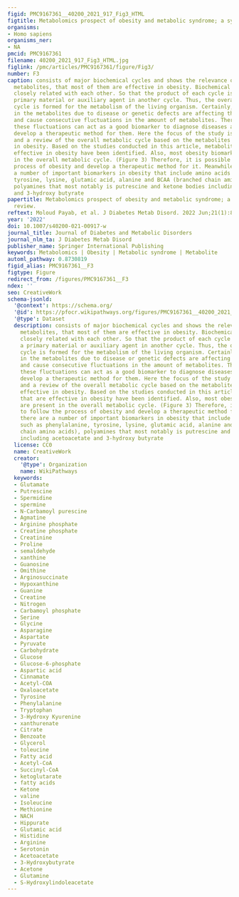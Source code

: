 ```yaml
---
figid: PMC9167361__40200_2021_917_Fig3_HTML
figtitle: Metabolomics prospect of obesity and metabolic syndrome; a systematic review
organisms:
- Homo sapiens
organisms_ner:
- NA
pmcid: PMC9167361
filename: 40200_2021_917_Fig3_HTML.jpg
figlink: /pmc/articles/PMC9167361/figure/Fig3/
number: F3
caption: consists of major biochemical cycles and shows the relevance of important
  metabolites, that most of them are effective in obesity. Biochemical cycles are
  closely related with each other. So that the product of each cycle is used as a
  primary material or auxiliary agent in another cycle. Thus, the overall biochemical
  cycle is formed for the metabolism of the living organism. Certainly, fluctuations
  in the metabolites due to disease or genetic defects are affecting this pathway
  and cause consecutive fluctuations in the amount of metabolites. Therefore, tracking
  these fluctuations can act as a good biomarker to diagnose diseases and even to
  develop a therapeutic method for them. Here the focus of the study is on obesity
  and a review of the overall metabolic cycle based on the metabolites that are effective
  in obesity. Based on the studies conducted in this article, metabolites that are
  effective in obesity have been identified. Also, most obesity biomarkers are present
  in the overall metabolic cycle. (Figure 3) Therefore, it is possible to follow the
  process of obesity and develop a therapeutic method for it. Meanwhile, there are
  a number of important biomarkers in obesity that include amino acids such as phenylalanine,
  tyrosine, lysine, glutamic acid, alanine and BCAA (branched chain amino acids),
  polyamines that most notably is putrescine and ketone bodies including acetoacetate
  and 3-hydroxy butyrate
papertitle: Metabolomics prospect of obesity and metabolic syndrome; a systematic
  review.
reftext: Moloud Payab, et al. J Diabetes Metab Disord. 2022 Jun;21(1):889-917.
year: '2022'
doi: 10.1007/s40200-021-00917-w
journal_title: Journal of Diabetes and Metabolic Disorders
journal_nlm_ta: J Diabetes Metab Disord
publisher_name: Springer International Publishing
keywords: Metabolomics | Obesity | Metabolic syndrome | Metabolite
automl_pathway: 0.8730819
figid_alias: PMC9167361__F3
figtype: Figure
redirect_from: /figures/PMC9167361__F3
ndex: ''
seo: CreativeWork
schema-jsonld:
  '@context': https://schema.org/
  '@id': https://pfocr.wikipathways.org/figures/PMC9167361__40200_2021_917_Fig3_HTML.html
  '@type': Dataset
  description: consists of major biochemical cycles and shows the relevance of important
    metabolites, that most of them are effective in obesity. Biochemical cycles are
    closely related with each other. So that the product of each cycle is used as
    a primary material or auxiliary agent in another cycle. Thus, the overall biochemical
    cycle is formed for the metabolism of the living organism. Certainly, fluctuations
    in the metabolites due to disease or genetic defects are affecting this pathway
    and cause consecutive fluctuations in the amount of metabolites. Therefore, tracking
    these fluctuations can act as a good biomarker to diagnose diseases and even to
    develop a therapeutic method for them. Here the focus of the study is on obesity
    and a review of the overall metabolic cycle based on the metabolites that are
    effective in obesity. Based on the studies conducted in this article, metabolites
    that are effective in obesity have been identified. Also, most obesity biomarkers
    are present in the overall metabolic cycle. (Figure 3) Therefore, it is possible
    to follow the process of obesity and develop a therapeutic method for it. Meanwhile,
    there are a number of important biomarkers in obesity that include amino acids
    such as phenylalanine, tyrosine, lysine, glutamic acid, alanine and BCAA (branched
    chain amino acids), polyamines that most notably is putrescine and ketone bodies
    including acetoacetate and 3-hydroxy butyrate
  license: CC0
  name: CreativeWork
  creator:
    '@type': Organization
    name: WikiPathways
  keywords:
  - Glutamate
  - Putrescine
  - Spermidine
  - spermine
  - N-Carbamoyl purescine
  - Agmatine
  - Arginine phosphate
  - Creatine phosphate
  - Creatinine
  - Proline
  - semaldehyde
  - xanthine
  - Guanosine
  - Omithine
  - Arginosuccinate
  - Hypoxanthine
  - Guanine
  - Creatine
  - Nitrogen
  - Carbamoyl phosphate
  - Serine
  - Glycine
  - Asparagine
  - Aspartate
  - Pyruvate
  - Carbohydrate
  - Glucose
  - Glucose-6-phosphate
  - Aspartic acid
  - Cinnamate
  - Acetyl-COA
  - Oxaloacetate
  - Tyrosine
  - Phenylalanine
  - Tryptophan
  - 3-Hydroxy Kyurenine
  - xanthurenate
  - Citrate
  - Benzoate
  - Glycerol
  - toleucine
  - Fatty acid
  - Acetyl-CoA
  - Succinyl-CoA
  - ketoglutarate
  - fatty acids
  - Ketone
  - valine
  - Isoleucine
  - Methionine
  - NACH
  - Hippurate
  - Glutamic acid
  - Histidine
  - Arginine
  - Serotonin
  - Acetoacetate
  - 3-Hydroxybutyrate
  - Acetone
  - Glutamine
  - S-Hydroxylindoleacetate
---
```

